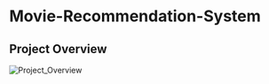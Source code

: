 # Movie-Recommendation-System
## Project Overview

![Project_Overview](https://user-images.githubusercontent.com/83298237/176869591-169f5855-f999-47bd-9dc5-0f8384eab052.png)
